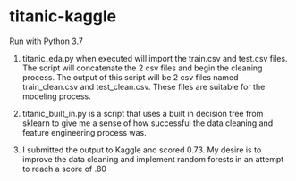 # titanic-kaggle

Run with Python 3.7

1. titanic_eda.py when executed will import the train.csv and test.csv files. The script will 
concatenate the 2 csv files and begin the cleaning process. The output of this script will be 2 
csv files named train_clean.csv and test_clean.csv. These files are suitable for the modeling process.

2. titanic_built_in.py is a script that uses a built in decision tree from sklearn to give me a 
	sense of how successful the data cleaning and feature engineering process was.

3. I submitted the output to Kaggle and scored 0.73. My desire is to improve the data cleaning and
implement random forests in an attempt to reach a score of .80
